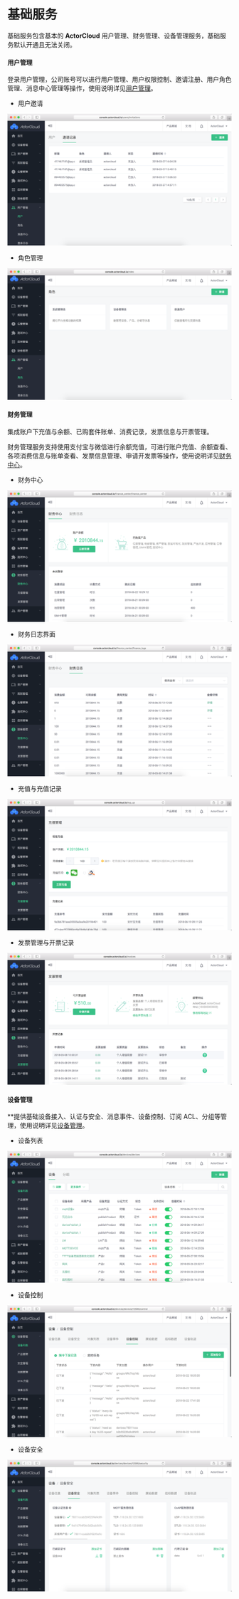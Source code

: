 # 基础服务

基础服务包含基本的 **ActorCloud** 用户管理、财务管理、设备管理服务，基础服务默认开通且无法关闭。


#### 用户管理

登录用户管理，公司账号可以进行用户管理、用户权限控制、邀请注册、用户角色管理、消息中心管理等操作，使用说明详见[用户管理](../user.md)。

- 用户邀请

![invitations](assets/invitations.png)


- 角色管理

![roles](assets/roles.png)




#### 财务管理

集成账户下充值与余额、已购套件账单、消费记录，发票信息与开票管理。

财务管理服务支持使用支付宝与微信进行余额充值，可进行账户充值、余额查看、各项消费信息与账单查看、发票信息管理、申请开发票等操作，使用说明详见[财务中心](../finance/finance.md)。


- 财务中心

![finance_center](assets/finance_center.png)


- 财务日志界面

![finance_log](assets/finance_log.png)


- 充值与充值记录

![top_up](assets/top_up.png)


- 发票管理与开票记录

![invoice](assets/invoice.png)



#### 设备管理

**提供基础设备接入、认证与安全、消息事件、设备控制、订阅 ACL、分组等管理，使用说明详见[设备管理](../device/manage.md)。

- 设备列表

![devices](assets/devices.png)


- 设备控制

![device_control](assets/device_control.png)


- 设备安全

![device_auth](assets/device_auth.png)
